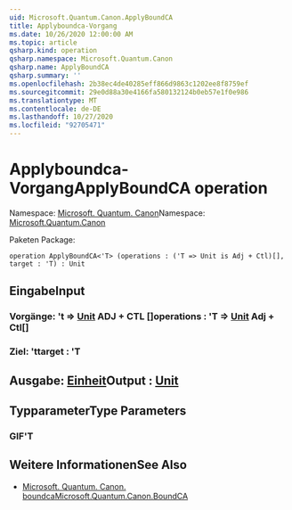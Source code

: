 ```yaml
---
uid: Microsoft.Quantum.Canon.ApplyBoundCA
title: Applyboundca-Vorgang
ms.date: 10/26/2020 12:00:00 AM
ms.topic: article
qsharp.kind: operation
qsharp.namespace: Microsoft.Quantum.Canon
qsharp.name: ApplyBoundCA
qsharp.summary: ''
ms.openlocfilehash: 2b38ec4de40285eff866d9863c1202ee8f8759ef
ms.sourcegitcommit: 29e0d88a30e4166fa580132124b0eb57e1f0e986
ms.translationtype: MT
ms.contentlocale: de-DE
ms.lasthandoff: 10/27/2020
ms.locfileid: "92705471"
---
```

# <a name="applyboundca-operation"></a><span data-ttu-id="fd09e-102">Applyboundca-Vorgang</span><span class="sxs-lookup"><span data-stu-id="fd09e-102">ApplyBoundCA operation</span></span>

<span data-ttu-id="fd09e-103">Namespace: [Microsoft. Quantum. Canon](xref:Microsoft.Quantum.Canon)</span><span class="sxs-lookup"><span data-stu-id="fd09e-103">Namespace: [Microsoft.Quantum.Canon](xref:Microsoft.Quantum.Canon)</span></span>

<span data-ttu-id="fd09e-104">Paketen [](https://nuget.org/packages/)</span><span class="sxs-lookup"><span data-stu-id="fd09e-104">Package: [](https://nuget.org/packages/)</span></span>




```qsharp
operation ApplyBoundCA<'T> (operations : ('T => Unit is Adj + Ctl)[], target : 'T) : Unit
```


## <a name="input"></a><span data-ttu-id="fd09e-105">Eingabe</span><span class="sxs-lookup"><span data-stu-id="fd09e-105">Input</span></span>

### <a name="operations--t--unit-adj--ctl"></a><span data-ttu-id="fd09e-106">Vorgänge: 't => [Unit](xref:microsoft.quantum.lang-ref.unit) ADJ + CTL []</span><span class="sxs-lookup"><span data-stu-id="fd09e-106">operations : 'T => [Unit](xref:microsoft.quantum.lang-ref.unit) Adj + Ctl[]</span></span>




### <a name="target--t"></a><span data-ttu-id="fd09e-107">Ziel: 't</span><span class="sxs-lookup"><span data-stu-id="fd09e-107">target : 'T</span></span>





## <a name="output--unit"></a><span data-ttu-id="fd09e-108">Ausgabe: [Einheit](xref:microsoft.quantum.lang-ref.unit)</span><span class="sxs-lookup"><span data-stu-id="fd09e-108">Output : [Unit](xref:microsoft.quantum.lang-ref.unit)</span></span>



## <a name="type-parameters"></a><span data-ttu-id="fd09e-109">Typparameter</span><span class="sxs-lookup"><span data-stu-id="fd09e-109">Type Parameters</span></span>

### <a name="t"></a><span data-ttu-id="fd09e-110">GIF</span><span class="sxs-lookup"><span data-stu-id="fd09e-110">'T</span></span>



## <a name="see-also"></a><span data-ttu-id="fd09e-111">Weitere Informationen</span><span class="sxs-lookup"><span data-stu-id="fd09e-111">See Also</span></span>

- [<span data-ttu-id="fd09e-112">Microsoft. Quantum. Canon. boundca</span><span class="sxs-lookup"><span data-stu-id="fd09e-112">Microsoft.Quantum.Canon.BoundCA</span></span>](xref:Microsoft.Quantum.Canon.BoundCA)